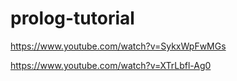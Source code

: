# prolog-tutorial

https://www.youtube.com/watch?v=SykxWpFwMGs

https://www.youtube.com/watch?v=XTrLbfl-Ag0
